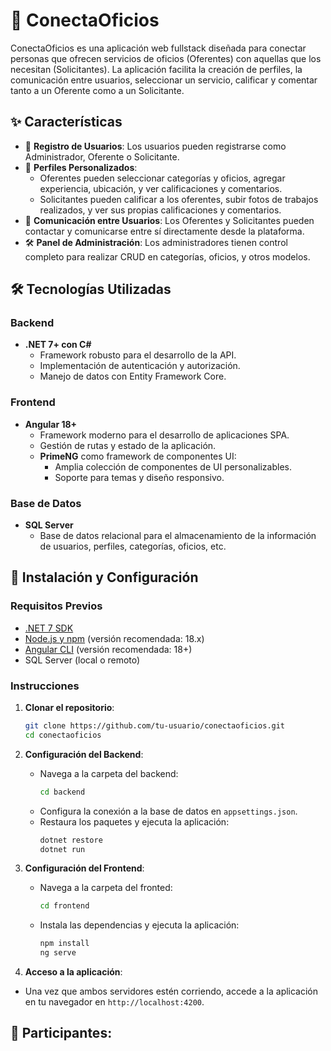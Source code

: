# 🚀 ConectaOficios 

ConectaOficios es una aplicación web fullstack diseñada para conectar personas que ofrecen servicios de 
oficios (Oferentes) con aquellas que los necesitan (Solicitantes). La aplicación facilita la creación de 
perfiles, la comunicación entre usuarios, seleccionar un servicio, calificar y comentar tanto a un Oferente 
como a un Solicitante.

## ✨ Características 

- 🔐 **Registro de Usuarios**: Los usuarios pueden registrarse como Administrador, Oferente o Solicitante.
- 👤 **Perfiles Personalizados**:
  - Oferentes pueden seleccionar categorías y oficios, agregar experiencia, ubicación, y ver calificaciones y comentarios.
  - Solicitantes pueden calificar a los oferentes, subir fotos de trabajos realizados, y ver sus propias calificaciones y comentarios.
- 💬 **Comunicación entre Usuarios**: Los Oferentes y Solicitantes pueden contactar y comunicarse entre sí directamente desde la plataforma.
- 🛠️ **Panel de Administración**: Los administradores tienen control completo para realizar CRUD en categorías, oficios, y otros modelos.

## 🛠️ Tecnologías Utilizadas

### Backend

- **.NET 7+ con C#**
  - Framework robusto para el desarrollo de la API.
  - Implementación de autenticación y autorización.
  - Manejo de datos con Entity Framework Core.

### Frontend

- **Angular 18+**
  - Framework moderno para el desarrollo de aplicaciones SPA.
  - Gestión de rutas y estado de la aplicación.
  - **PrimeNG** como framework de componentes UI:
    - Amplia colección de componentes de UI personalizables.
    - Soporte para temas y diseño responsivo.

### Base de Datos

- **SQL Server**
  - Base de datos relacional para el almacenamiento de la información de usuarios, perfiles, categorías, oficios, etc.

## 🚀 Instalación y Configuración

### Requisitos Previos

- [.NET 7 SDK](https://dotnet.microsoft.com/download)
- [Node.js y npm](https://nodejs.org/) (versión recomendada: 18.x)
- [Angular CLI](https://angular.io/cli) (versión recomendada: 18+)
- SQL Server (local o remoto)

### Instrucciones

1. **Clonar el repositorio**:
   ```bash
   git clone https://github.com/tu-usuario/conectaoficios.git
   cd conectaoficios
2. **Configuración del Backend**:

	* Navega a la carpeta del backend:
	  ```bash
	  cd backend
	* Configura la conexión a la base de datos en `appsettings.json`.
	* Restaura los paquetes y ejecuta la aplicación:
	  ```bash
      dotnet restore
      dotnet run
3. **Configuración del Frontend**:

   * Navega a la carpeta del fronted:
     ```bash
     cd frontend
   * Instala las dependencias y ejecuta la aplicación:
     ```bash
     npm install
     ng serve
4. **Acceso a la aplicación**:

* Una vez que ambos servidores estén corriendo, accede a la aplicación en tu navegador en `http://localhost:4200`.

## 🤝 Participantes:
